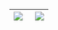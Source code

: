 <table>
<thead>
  <tr>
  <th>
    <a href="https://github.com/anuraghazra/github-readme-stats">
      <img align="left" src="https://github-readme-stats.vercel.app/api?username=PRCSousa&hide=contribs&theme=tokyonight&show_icons=true)](https://github.com/anuraghazra/github-readme-stats"
           style="max-width: 100%;"></a></th>
  <th>
    <a href="https://github.com/anuraghazra/github-readme-stats">
      <img align="right" src="https://github-readme-stats.vercel.app/api/top-langs/?username=PRCSousa&layout=compact&theme=tokyonight&hide=jupyter%20notebook" 
           style="max-width: 100%;"></a></th>
  </tr>
</thead>
</table>

